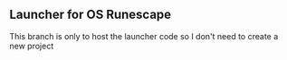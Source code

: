 ## Launcher for OS Runescape
This branch is only to host the launcher code so I don't need to create a new project
